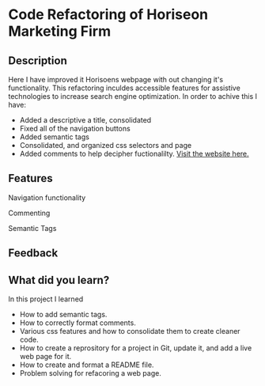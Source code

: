 # Code Refactoring of Horiseon Marketing Firm

## Description
Here I have improved it Horisoens webpage with out changing it's functionality. This refactoring inculdes accessible features for assistive technologies to increase search engine optimization. In order to achive this I have:
* Added a descriptive a title, consolidated
* Fixed all of the navigation buttons 
* Added semantic tags 
* Consolidated, and organized css selectors and page 
* Added comments to help decipher fuctionalilty. 
[Visit the website here.](https://devontehillman.github.io/Horiseon-Marketing-Specialist-hw-/)




## Features
Navigation functionality 

Commenting 

Semantic Tags 

## Feedback 

## What did you learn?
In this project I learned
* How to add semantic tags.
* How to correctly format comments. 
* Various css features and how to consolidate them to create cleaner code.
* How to create a reprository for a project in Git, update it, and add a live web page for it.
* How to create and format a README file.
* Problem solving for refacoring a web page.